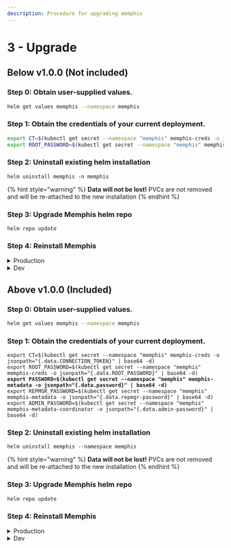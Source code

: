 ```yaml
---
description: Procedure for upgrading memphis
---
```


# 3 - Upgrade

## Below v1.0.0 (Not included)

### Step 0: Obtain user-supplied values.

```bash
helm get values memphis --namespace memphis
```

### Step 1: Obtain the credentials of your current deployment.

```bash
export CT=$(kubectl get secret --namespace "memphis" memphis-creds -o jsonpath="{.data.CONNECTION_TOKEN}" | base64 -d)
export ROOT_PASSWORD=$(kubectl get secret --namespace "memphis" memphis-creds -o jsonpath="{.data.ROOT_PASSWORD}" | base64 -d)
```

### Step 2: Uninstall existing helm installation

```
helm uninstall memphis -n memphis
```

{% hint style="warning" %}
**Data will not be lost!** PVCs are not removed and will be re-attached to the new installation
{% endhint %}

### Step 3: Upgrade Memphis helm repo

```
helm repo update
```

### Step 4: Reinstall Memphis

<details>

<summary>Production</summary>

Production-grade Memphis with a minimum of three memphis brokers configured in cluster-mode. Add user-supplied values if necessary.

```bash
helm repo add memphis https://k8s.memphis.dev/charts/ --force-update && 
helm install memphis --set global.cluster.enabled="true",connectionToken=$CT,rootPwd=$ROOT_PASSWORD memphis/memphis --create-namespace --namespace memphis --wait
```

</details>

<details>

<summary>Dev</summary>

Standalone installation of Memphis with a single broker. Add user-supplied values if necessary.

```bash
helm repo add memphis https://k8s.memphis.dev/charts/ --force-update && 
helm install memphis --set connectionToken=$CT,rootPwd=$ROOT_PASSWORD memphis/memphis --create-namespace --namespace memphis --wait
```

</details>

## Above v1.0.0 (Included)

### Step 0: Obtain user-supplied values.

```bash
helm get values memphis --namespace memphis
```

### Step 1: Obtain the credentials of your current deployment.

<pre class="language-bash"><code class="lang-bash">export CT=$(kubectl get secret --namespace "memphis" memphis-creds -o jsonpath="{.data.CONNECTION_TOKEN}" | base64 -d)
export ROOT_PASSWORD=$(kubectl get secret --namespace "memphis" memphis-creds -o jsonpath="{.data.ROOT_PASSWORD}" | base64 -d)
<strong>export PASSWORD=$(kubectl get secret --namespace "memphis" memphis-metadata -o jsonpath="{.data.password}" | base64 -d)
</strong>export REPMGR_PASSWORD=$(kubectl get secret --namespace "memphis" memphis-metadata -o jsonpath="{.data.repmgr-password}" | base64 -d)
export ADMIN_PASSWORD=$(kubectl get secret --namespace "memphis" memphis-metadata-coordinator -o jsonpath="{.data.admin-password}" | base64 -d)
</code></pre>

### Step 2: Uninstall existing helm installation

```
helm uninstall memphis --namespace memphis
```

{% hint style="warning" %}
**Data will not be lost!** PVCs are not removed and will be re-attached to the new installation
{% endhint %}

### Step 3: Upgrade Memphis helm repo

```
helm repo update
```

### Step 4: Reinstall Memphis

<details>

<summary>Production</summary>

Production-grade Memphis with a minimum of three memphis brokers configured in cluster-mode. Add user-supplied values if necessary.

```bash
helm repo add memphis https://k8s.memphis.dev/charts/ --force-update && 
helm install memphis --set global.cluster.enabled="true",metadata.postgresql.password=$PASSWORD,metadata.postgresql.repmgrPassword=$REPMGR_PASSWORD,metadata.pgpool.adminPassword=$ADMIN_PASSWORD,connectionToken=$CT,rootPwd=$ROOT_PASSWORD  memphis/memphis --create-namespace --namespace memphis --wait
```

</details>

<details>

<summary>Dev</summary>

Standalone installation of Memphis with a single broker. Add user-supplied values if necessary.

```bash
helm repo add memphis https://k8s.memphis.dev/charts/ --force-update && 
helm install memphis --set metadata.postgresql.password=$PASSWORD,metadata.postgresql.repmgrPassword=$REPMGR_PASSWORD,metadata.pgpool.adminPassword=$ADMIN_PASSWORD,connectionToken=$CT,rootPwd=$ROOT_PASSWORD  memphis/memphis --create-namespace --namespace memphis --wait
```

</details>

